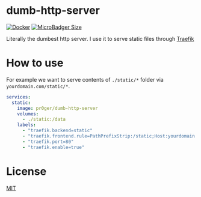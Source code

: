 # dumb-http-server

[![Docker](https://img.shields.io/docker/build/pr0ger/dumb-http-server.svg?style=flat-square)](https://hub.docker.com/r/pr0ger/dumb-http-server)
[![MicroBadger Size](https://img.shields.io/microbadger/image-size/pr0ger/dumb-http-server.svg?style=flat-square)](https://microbadger.com/images/pr0ger/dumb-http-server)

Literally the dumbest http server. I use it to serve static files through [Traefik](https://traefik.io)

# How to use

For example we want to serve contents of `./static/*` folder via `yourdomain.com/static/*`. 

```yaml
services:
  static:
    image: pr0ger/dumb-http-server
    volumes:
      - ./static:/data
    labels:
      - "traefik.backend=static"
      - "traefik.frontend.rule=PathPrefixStrip:/static;Host:yourdomain.com"
      - "traefik.port=80"
      - "traefik.enable=true"
```

# License

[MIT](LICENSE)
